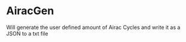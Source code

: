 # AiracGen

Will generate the user defined amount of Airac Cycles and write it as a JSON to a txt file
